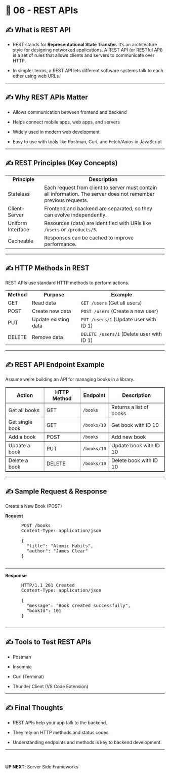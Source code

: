 # 🚀 06 - REST APIs

## ✍️ What is REST API 

- REST stands for **Representational State Transfer.**  It’s an architecture style for designing networked applications.
  A REST API (or RESTful API) is a set of rules that allows clients and servers to communicate over HTTP.

- In simpler terms, a REST API lets different software systems talk to each other using web URLs.

---

## ✍️ Why REST APIs Matter

- Allows communication between frontend and backend

- Helps connect mobile apps, web apps, and servers

- Widely used in modern web development

- Easy to use with tools like Postman, Curl, and Fetch/Axios in JavaScript

---

## ✍️ REST Principles (Key Concepts)

<table> 
  <tr> 
    <td align="center"><b>Principle</b></td> 
    <td align="center"><b>Description</b></td> 
  </tr> 
  <tr> 
    <td>Stateless</td> 
    <td>Each request from client to server must contain all information. The server does not remember previous requests.</td> 
  </tr> 
  <tr> 
    <td>Client-Server</td> 
    <td>Frontend and backend are separated, so they can evolve independently.</td> 
  </tr> 
  <tr> 
    <td>Uniform Interface</td> 
    <td>Resources (data) are identified with URIs like <code>/users</code> or <code>/products/5</code>.</td> 
  </tr> 
  <tr> 
    <td>Cacheable</td> 
    <td>Responses can be cached to improve performance.</td> 
  </tr> 
</table>

---

## ✍️ HTTP Methods in REST

REST APIs use standard HTTP methods to perform actions.

<table>
  <tr>
    <td align="center"><b>Method</b></td>
    <td align="center"><b>Purpose</b></td>
    <td align="center"><b>Example</b></td>
  </tr>
  <tr>
    <td>GET</td>
    <td>Read data</td>
    <td><code>GET /users</code> (Get all users)</td> 
  </tr>
   <tr>
    <td>POST</td>
    <td>Create new data</td>
    <td><code>POST /users</code> (Create a new user)</td> 
  </tr>
   <tr>
    <td>PUT</td>
    <td>Update existing data</td>
    <td><code>PUT /users/1</code> (Update user with ID 1)</td> 
  </tr>
   <tr>
    <td>DELETE</td>
    <td>Remove data</td>
    <td><code>DELETE /users/1</code> (Delete user with ID 1)</td> 
  </tr>
</table>

---

## ✍️ REST API Endpoint Example

Assume we’re building an API for managing books in a library.

<table border="1">
  <thead>
    <tr>
      <th>Action</th>
      <th>HTTP Method</th>
      <th>Endpoint</th>
      <th>Description</th>
    </tr>
  </thead>
  <tbody>
    <tr>
      <td>Get all books</td>
      <td>GET</td>
      <td><code>/books</code></td>
      <td>Returns a list of books</td>
    </tr>
    <tr>
      <td>Get single book</td>
      <td>GET</td>
      <td><code>/books/10</code></td>
      <td>Get book with ID 10</td>
    </tr>
    <tr>
      <td>Add a book</td>
      <td>POST</td>
      <td><code>/books</code></td>
      <td>Add new book</td>
    </tr>
    <tr>
      <td>Update a book</td>
      <td>PUT</td>
      <td><code>/books/10</code></td>
      <td>Update book with ID 10</td>
    </tr>
    <tr>
      <td>Delete a book</td>
      <td>DELETE</td>
      <td><code>/books/10</code></td>
      <td>Delete book with ID 10</td>
    </tr>
  </tbody>
</table>

---

## ✍️ Sample Request & Response

Create a New Book (POST)
<br>

  **Request**

  <pre>
      POST /books
      Content-Type: application/json
  
      {
        "title": "Atomic Habits",
        "author": "James Clear"
      }
  </pre>

---

  **Response**

  <pre>
      HTTP/1.1 201 Created
      Content-Type: application/json

      {
        "message": "Book created successfully",
        "bookId": 101
      }
  </pre>

---

## ✍️ Tools to Test REST APIs

- Postman

- Insomnia

- Curl (Terminal)

- Thunder Client (VS Code Extension)

---

## ✍️ Final Thoughts

- REST APIs help your app talk to the backend.

- They rely on HTTP methods and status codes.

- Understanding endpoints and methods is key to backend development.

---
</br>

**UP NEXT**: Server Side Frameworks

